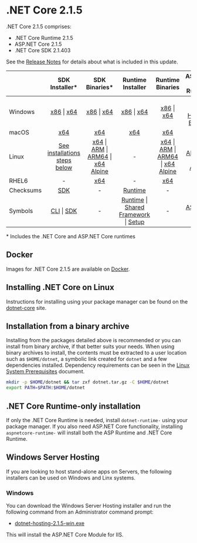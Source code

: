 # .NET Core 2.1.5

.NET Core 2.1.5 comprises:

* .NET Core Runtime 2.1.5
* ASP.NET Core 2.1.5
* .NET Core SDK 2.1.403

See the [Release Notes](https://github.com/dotnet/core/blob/master/release-notes/2.1/2.1.5/2.1.5.md) for details about what is included in this update.

|           | SDK Installer*                                   | SDK Binaries*                            | Runtime Installer                                        | Runtime Binaries                                 | ASP.NET Core Runtime           |
| --------- | :------------------------------------------:     | :----------------------:                 | :---------------------------:                            | :-------------------------:                      | :-----------------:            |
| Windows   | [x86][sdk-win-x86.exe] \| [x64][sdk-win-x64.exe] | [x86][sdk-win-x86] \| [x64][sdk-win-x64] | [x86][runtime-win-x86.exe] \| [x64][runtime-win-x64.exe] | [x86][runtime-win-x86] \| [x64][runtime-win-x64] | [x86][asp-runtime-win-x86.exe] \| [x64][asp-runtime-win-x64.exe] <br> [Hosting Bundle][hosting-win-x64.exe] |
| macOS     | [x64][sdk-mac-x64.pkg]  | [x64][sdk-mac-x64]     | [x64][runtime-mac-x64.pkg] | [x64][runtime-mac-x64] | [x64][asp-runtime-mac-x64]
| Linux     | [See installations steps below][linux-install]   | [x64][sdk-linux-x64] \| [ARM][sdk-linux-arm] \| [ARM64][sdk-linux-arm-x64] \| [x64 Alpine][sdk-linux-musl-x64] | - | [x64][runtime-linux-x64] \| [ARM][runtime-linux-arm] \| [ARM64][runtime-linux-arm-x64] \| [x64 Alpine][runtime-linux-musl-x64] | [x64][asp-runtime-linux-x64]  \| [ARM32][asp-runtime-linux-arm] \| [x64 Alpine][asp-runtime-linux-musl-x64] |
| RHEL6     | -                                                | [x64][sdk-rhel.6-x64]                    | -                                                        | [x64][runtime-rhel.6-x64] | - |
| Checksums | [SDK][checksums-sdk]                             | -                                        | [Runtime][checksums-runtime]                             | - | - |
| Symbols   | [CLI][cli-symbols] \| [SDK][dotnet-sdk-symbols]  | -                                        | [Runtime][coreclr-symbols] \| [Shared Framework][corefx-symbols] \| [Setup][core-setup-symbols] | - | [ASP.NET Core][aspnet-symbols] |

\* Includes the .NET Core and ASP.NET Core runtimes


## Docker

Images for .NET Core 2.1.5 are available on [Docker](https://hub.docker.com/r/microsoft/dotnet/).

## Installing .NET Core on Linux

Instructions for installing using your package manager can be found on the [dotnet-core][linux-install] site.

## Installation from a binary archive

Installing from the packages detailed above is recommended or you can install from binary archive, if that better suits your needs. When using binary archives to install, the contents must be extracted to a user location such as `$HOME/dotnet`, a symbolic link created for `dotnet` and a few dependencies installed. Dependency requirements can be seen in the [Linux System Prerequisites](https://github.com/dotnet/core/blob/master/Documentation/linux-prereqs.md) document.

```bash
mkdir -p $HOME/dotnet && tar zxf dotnet.tar.gz -C $HOME/dotnet
export PATH=$PATH:$HOME/dotnet
```

## .NET Core Runtime-only installation

If only the .NET Core Runtime is needed, install `dotnet-runtime-` using your package manager. If you also need ASP.NET Core functionality, installing `aspnetcore-runtime-` will install both the ASP Runtime and .NET Core Runtime.

## Windows Server Hosting

If you are looking to host stand-alone apps on Servers, the following installers can be used on Windows and Linx systems.

### Windows

You can download the Windows Server Hosting installer and run the following command from an Administrator command prompt:

* [dotnet-hosting-2.1.5-win.exe][hosting-win-x64.exe]

This will install the ASP.NET Core Module for IIS.

[blob-runtime]: https://dotnetcli.blob.core.windows.net/dotnet/Runtime/
[blob-sdk]: https://dotnetcli.blob.core.windows.net/dotnet/Sdk/
[release-notes]: https://github.com/dotnet/core/blob/master/release-notes//2.1.5.md

[runtime-linux-arm]: https://download.visualstudio.microsoft.com/download/pr/4d555219-1f04-47c6-90e5-8b3ff8989b9c/0798763e6e4b98a62846116f997d046e/dotnet-runtime-2.1.5-linux-arm.tar.gz
[runtime-linux-musl-x64]: https://download.visualstudio.microsoft.com/download/pr/42912b6c-fab3-4666-a467-65e1ecbfc4b3/44f1a69971dd0c81de9ede19393de24c/dotnet-runtime-2.1.5-linux-musl-x64.tar.gz
[runtime-linux-arm-x64]: https://download.visualstudio.microsoft.com/download/pr/8b757bfd-de6c-4c72-8d73-abfa6d7bae35/54a47a57feccb5277e0973e17142caa6/dotnet-runtime-2.1.5-linux-arm64.tar.gz
[runtime-linux-x64]: https://download.visualstudio.microsoft.com/download/pr/05a71d80-3e59-4f1f-8298-2697013e261c/be191f2f4f4db74c29030008ed3632f0/dotnet-runtime-2.1.5-linux-x64.tar.gz
[runtime-mac-x64.pkg]: https://download.visualstudio.microsoft.com/download/pr/b83df670-529a-4d28-b4f5-81c46d339ef9/6d23d425c2b0ffd9828c521dbf19ef63/dotnet-runtime-2.1.5-osx-x64.pkg
[runtime-mac-x64]: https://download.visualstudio.microsoft.com/download/pr/eafd1d99-8824-4af0-8924-df9050d2265f/76094b7c8d80390504eba6ec08e4044a/dotnet-runtime-2.1.5-osx-x64.tar.gz
[runtime-rhel.6-x64]: https://download.visualstudio.microsoft.com/download/pr/5b4b7ccd-7167-42f8-9111-bd7f09cc7b1c/fc68d0ca7566224ec99b56df25b7f9ee/dotnet-runtime-2.1.5-rhel.6-x64.tar.gz
[runtime-win-x64.exe]: https://download.visualstudio.microsoft.com/download/pr/2781df30-e8c8-4c96-a317-a369a1d27b88/d70f97bfd35b88fe6e2b5410b3655247/dotnet-runtime-2.1.5-win-x64.exe
[runtime-win-x64]: https://download.visualstudio.microsoft.com/download/pr/ce443d89-75f1-4122-aaa8-c094a9017b4a/255b06ace4207a8ee923758160ed01c3/dotnet-runtime-2.1.5-win-x64.zip
[runtime-win-x86.exe]: https://download.visualstudio.microsoft.com/download/pr/4d7f6916-827d-4047-8abd-30dd6db910e9/694eaa49bbf7bb574b75429ed101035c/dotnet-runtime-2.1.5-win-x86.exe
[runtime-win-x86]: https://download.visualstudio.microsoft.com/download/pr/256f1cce-ad71-4ebe-ae45-5be6b7d4edb8/68f8caf678adde0af55266e955556c74/dotnet-runtime-2.1.5-win-x86.zip
[asp-runtime-linux-arm]: https://download.visualstudio.microsoft.com/download/pr/6253ecc6-4af6-42ac-a965-33a864a79a3b/b4ba7e62c5318106fd55aaa17b4335de/aspnetcore-runtime-2.1.5-linux-arm.tar.gz
[asp-runtime-linux-musl-x64]: https://download.visualstudio.microsoft.com/download/pr/c283d1d5-b4c7-4d9b-bab5-b78c6d03887f/e6ba9246446aa885f935e2245acbbedd/aspnetcore-runtime-2.1.5-linux-musl-x64.tar.gz
[asp-runtime-linux-x64]: https://download.visualstudio.microsoft.com/download/pr/97fce50e-e736-41c3-a700-d83d43178197/4c00b063affdbc940dd16f62c68d1505/aspnetcore-runtime-2.1.5-linux-x64.tar.gz
[asp-runtime-mac-x64]: https://download.visualstudio.microsoft.com/download/pr/48c6f111-9195-46bd-8115-dcbf8a954bba/4c011f106cfc78e8344ca50b0a08d056/aspnetcore-runtime-2.1.5-osx-x64.tar.gz
[asp-runtime-win-x64.exe]: https://download.visualstudio.microsoft.com/download/pr/74b2ff3f-b288-4b4c-9b11-3ef77100ef5a/b0b90830e6b1050afec21c556d1b3733/aspnetcore-runtime-2.1.5-win-x64.exe
[asp-runtime-win-x64]: https://download.visualstudio.microsoft.com/download/pr/6abfd5c4-f9e2-41fb-9363-fd60e3f9132f/1a5d3c82408f5e27b0e83be8c7f1ae42/aspnetcore-runtime-2.1.5-win-x64.zip
[asp-runtime-win-x86.exe]: https://download.visualstudio.microsoft.com/download/pr/e3470fc1-4b89-4ef1-af3b-bf4fe57195f8/ae80490e90972949886a36816490f3ff/aspnetcore-runtime-2.1.5-win-x86.exe
[asp-runtime-win-x86]: https://download.visualstudio.microsoft.com/download/pr/de489207-08c5-4bb1-9b66-641528ea6ca2/03bd984cb700799179dca77dadf3a003/aspnetcore-runtime-2.1.5-win-x86.zip
[hosting-win-x64.exe]: https://download.visualstudio.microsoft.com/download/pr/86df96bb-384c-4d7a-82ce-2e4c2c871189/045870c1ab4004219cb312039c5a64d5/dotnet-hosting-2.1.5-win.exe
[sdk-linux-arm-x64]: https://download.visualstudio.microsoft.com/download/pr/00038a67-bb86-4c39-88df-7c0998002a9e/97de51fd691c68e18ddd3dcaf3d60181/dotnet-sdk-2.1.403-linux-arm64.tar.gz
[sdk-linux-arm]: https://download.visualstudio.microsoft.com/download/pr/10b96626-02d8-415a-be85-051a2a48d0c2/5ec51d3d9f092ba558fb5f1f03d26699/dotnet-sdk-2.1.403-linux-arm.tar.gz
[sdk-linux-musl-x64]: https://download.visualstudio.microsoft.com/download/pr/527fff7b-1862-4d2e-ab78-94c6cca188bc/8c62477e25ac1448c93ed4a8da11cc37/dotnet-sdk-2.1.403-linux-musl-x64.tar.gz
[sdk-linux-x64]: https://download.visualstudio.microsoft.com/download/pr/e85de743-f80b-481b-b10e-d2e37f05a7ce/0bf3ff93417e19ad8d6b2d3ded84d664/dotnet-sdk-2.1.403-linux-x64.tar.gz
[sdk-mac-x64.pkg]: https://download.visualstudio.microsoft.com/download/pr/38102737-cb48-46c2-8f52-fb7102b50ae7/d81958d71c3c2679796e1ecfbd9cc903/dotnet-sdk-2.1.403-osx-x64.pkg
[sdk-mac-x64.pkg-gs]:  https://download.visualstudio.microsoft.com/download/pr/38102737-cb48-46c2-8f52-fb7102b50ae7/d81958d71c3c2679796e1ecfbd9cc903/dotnet-sdk-2.1.403-osx-x64.pkg
[sdk-mac-x64]: https://download.visualstudio.microsoft.com/download/pr/fcdaa140-a2a3-46cf-bab1-e211e7d070c8/9498335457a65063ec789e5532020cf7/dotnet-sdk-2.1.403-osx-x64.tar.gz
[sdk-rhel.6-x64]: https://download.visualstudio.microsoft.com/download/pr/db34d22e-e7ca-4883-a35e-b3d864a5b330/c5f9d14eb4630686574eba29b0049470/dotnet-sdk-2.1.403-rhel.6-x64.tar.gz
[sdk-win-x64.exe]: https://download.visualstudio.microsoft.com/download/pr/45f93081-cdb4-41c1-8d8d-e6c3bbf2872b/62d6a598956fdfe585acb1f15268d930/dotnet-sdk-2.1.403-win-x64.exe
[sdk-win-x64.exe-gs]:  https://download.visualstudio.microsoft.com/download/pr/45f93081-cdb4-41c1-8d8d-e6c3bbf2872b/62d6a598956fdfe585acb1f15268d930/dotnet-sdk-2.1.403-win-x64.exe
[sdk-win-x64]: https://download.visualstudio.microsoft.com/download/pr/28820b2a-0aec-4c24-a271-a14bcb3e2686/5e0ad8ae32f1497e8d0cace2447b9e01/dotnet-sdk-2.1.403-win-x64.zip
[sdk-win-x86.exe]: https://download.visualstudio.microsoft.com/download/pr/c0aa84bb-3da1-4bce-9434-7036e94ae4b2/6d4fb01377f1f1eebb0997289dc8ecfb/dotnet-sdk-2.1.403-win-x86.exe
[sdk-win-x86.exe-gs]:  https://download.visualstudio.microsoft.com/download/pr/c0aa84bb-3da1-4bce-9434-7036e94ae4b2/6d4fb01377f1f1eebb0997289dc8ecfb/dotnet-sdk-2.1.403-win-x86.exe
[sdk-win-x86]: https://download.visualstudio.microsoft.com/download/pr/849dd909-5412-4b79-a66b-b173d462d0f2/a75544b6df62239374e77e78d9a5899f/dotnet-sdk-2.1.403-win-x86.zip

[aspnet-symbols]: https://download.visualstudio.microsoft.com/download/pr/cd19548d-5b4b-49dc-b33b-be0fff2c814d/f92efb317bd7864097ef824174e6ded7/aspnet-2.1.5-symbols.zip
[cli-symbols]: https://download.visualstudio.microsoft.com/download/pr/d3d1518b-c3ad-445c-a6a4-bc31691517f1/cb22f3c8e70ccacfc9dbb74748d11ee8/cli-2.1.5-symbols.zip
[core-setup-symbols]: https://download.visualstudio.microsoft.com/download/pr/b7ea7023-1d3e-4b6c-956f-fd95acddaf34/93db59925f87bf2088f262ea29536ced/core-setup-2.1.5-symbols.zip
[coreclr-symbols]: https://download.visualstudio.microsoft.com/download/pr/26b24856-99c8-4caf-a5b4-81502b2df64f/ff4916b6eb2370d79241510511f845a6/coreclr-2.1.5-symbols.zip
[corefx-symbols]: https://download.visualstudio.microsoft.com/download/pr/d9ee037a-60e6-4efc-aa09-27c8b2f6c5df/73556861aecee927a870c2afb10576aa/corefx-2.1.5-symbols.zip
[dotnet-sdk-symbols]: https://download.visualstudio.microsoft.com/download/pr/f5348f78-7a05-40c3-9b5d-240f9f96162e/90b6da7e4ed745894884ea596b22335a/dotnet-sdk-2.1.5-symbols.zip

[checksums-runtime]: https://dotnetcli.blob.core.windows.net/dotnet/checksums/2.1.5-runtime-sha.txt
[checksums-sdk]: https://dotnetcli.blob.core.windows.net/dotnet/checksums/2.1.403-sdk-sha.txt

[linux-install]: https://www.microsoft.com/net/download/linux

[dotnet-blog]: https://blogs.msdn.microsoft.com/dotnet/2018/07/10/net-core-july-2018-update/
